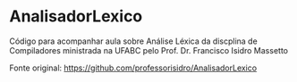 # AnalisadorLexico

Código para acompanhar aula sobre Análise Léxica da discplina de Compiladores ministrada na UFABC pelo Prof. Dr. Francisco Isidro Massetto

Fonte original: https://github.com/professorisidro/AnalisadorLexico

